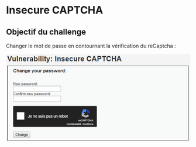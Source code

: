 # Insecure CAPTCHA

## Objectif du challenge

Changer le mot de passe en contournant la vérification du reCaptcha :

![](../../../../.gitbook/assets/edb797b5b4e99d2945d4b3d981cd2bce.png)

